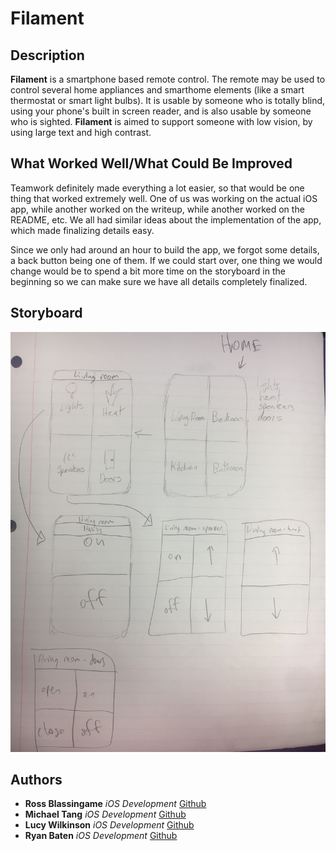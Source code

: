 # Filament

## Description
**Filament** is a smartphone based remote control. The remote may be used to control several home appliances and smarthome elements (like a smart thermostat or smart light bulbs). It is usable by someone who is totally blind, using your phone's built in screen reader, and is also usable by someone who is sighted. **Filament** is aimed to support someone with low vision, by using large text and high contrast.

## What Worked Well/What Could Be Improved  
Teamwork definitely made everything a lot easier, so that would be one thing that worked extremely well. One of us was working on the actual iOS app, while another worked on the writeup, while another worked on the README, etc. We all had similar ideas about the implementation of the app, which made finalizing details easy.  

Since we only had around an hour to build the app, we forgot some details, a back button being one of them. If we could start over, one thing we would change would be to spend a bit more time on the storyboard in the beginning so we can make sure we have all details completely finalized.

## Storyboard
![alt text](https://raw.githubusercontent.com/mita4829/Filament/master/Storyboard.JPG "Storyboard")

## Authors
* **Ross Blassingame** *iOS Development* [Github](https://github.com/RossBlassingame)  
* **Michael Tang** *iOS Development* [Github](https://github.com/mita4829)  
* **Lucy Wilkinson** *iOS Development* [Github](https://github.com/lucywilkinson)  
* **Ryan Baten** *iOS Development* [Github](https://github.com/ryanbaten)
